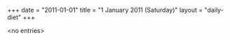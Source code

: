 +++
date = "2011-01-01"
title = "1 January 2011 (Saturday)"
layout = "daily-diet"
+++

\<no entries\>